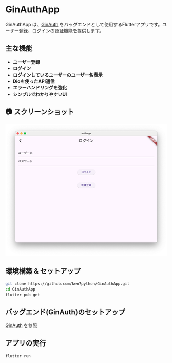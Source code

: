 # GinAuthApp

GinAuthApp は、[GinAuth](https://github.com/ken7python/GinAuth) をバッグエンドとして使用するFlutterアプリです。ユーザー登録、ログインの認証機能を提供します。

## 主な機能
 - **ユーザー登録**
 - **ログイン**
 - **ログインしているユーザーのユーザー名表示**
 - **Dioを使ったAPI通信**
 - **エラーハンドリングを強化**
 - **シンプルでわかりやすいUI**

 ## 📷 スクリーンショット
![ログイン画面](assets/images/screenshot1.png)

## 環境構築 & セットアップ
```sh
git clone https://github.com/ken7python/GinAuthApp.git
cd GinAuthApp
flutter pub get
```

## バッグエンド(GinAuth)のセットアップ
[GinAuth](https://github.com/ken7python/GinAuth) を参照

## アプリの実行
```sh
flutter run
```